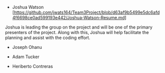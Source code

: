 - Joshua Watson [https://github.com/jwats164/Team3Project/blob/d63af9b5499e5dc6afd4f6698ce0ad599193e442/Joshua-Watson-Resume.md]

Joshua is leading the group on the project and will be one of the primary presenters of the project. Along with this, Joshua will help facilitate the planning and assist with the coding effort.

- Joseph Ohanu

- Adam Tucker

- Heriberto Contreras 

